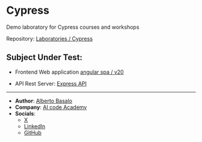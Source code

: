 # Cypress
Demo laboratory for Cypress courses and workshops

Repository: [Laboratories / Cypress](https://github.com/AlbertoBasaloLabs/Cypress)

## Subject Under Test:

- Frontend Web application [angular spa / v20](https://github.com/AIDDbot/ArchetypeAngularSPA)

- API Rest Server: [Express API ](https://github.com/AIDDbot/ArchetypeExpressAPI)
  
---
- **Author**: [Alberto Basalo](https://albertobasalo.dev)
- **Company**: [AI code Academy](https://aicode.academy)
- **Socials**:
  - [X](https://x.com/albertobasalo)
  - [LinkedIn](https://www.linkedin.com/in/albertobasalo/)
  - [GitHub](https://github.com/albertobasalo)
